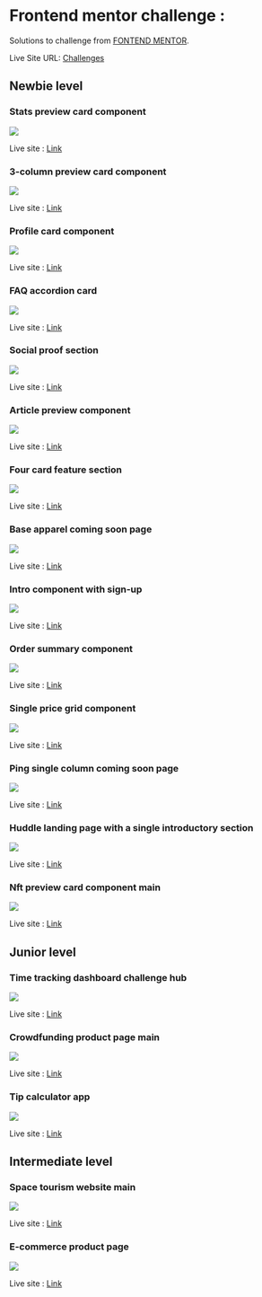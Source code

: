 # Frontend mentor challenge :

Solutions to challenge from [FONTEND MENTOR](https://www.frontendmentor.io).

Live Site URL: [Challenges](https://julabina.github.io/FRONTEND_MENTOR/)


## Newbie level

### Stats preview card component

![](./newbie/Stats_preview_card_component/screenshot.webp)

Live site : [Link](./newbie/Stats_preview_card_component/index.html)

### 3-column preview card component

![](./newbie/3-column_preview_car_component/screenshot.webp)

Live site : [Link](./newbie/3-column_preview_car_component/index.html)

### Profile card component

![](./newbie/Profile_card_component/screenshot.webp)

Live site : [Link](./newbie/Profile_card_component/index.html)

### FAQ accordion card

![](./newbie/FAQ_accordion_card/screenshot.webp)

Live site : [Link](./newbie/FAQ_accordion_card/index.html)

### Social proof section

![](./newbie/Social_proof_section/screenshot.webp)

Live site : [Link](./newbie/Social_proof_section/index.html)

### Article preview component

![](./newbie/Article_preview_component/screenshot.webp)

Live site : [Link](./newbie/Article_preview_component/index.html)

### Four card feature section

![](./newbie/Four_card_feature_section/screenshot.webp)

Live site : [Link](./newbie/Four_card_feature_section/index.html)

### Base apparel coming soon page

![](./newbie/Base_apparel_coming_soon_page/screenshot.webp)

Live site : [Link](./newbie/Base_apparel_coming_soon_page/index.html)

### Intro component with sign-up

![](./newbie/Intro_component_with_sign-up_form/screenshot.webp)

Live site : [Link](./newbie/Intro_component_with_sign-up_form/index.html)

### Order summary component

![](./newbie/Order_summary_component/screenshot.webp)

Live site : [Link](./newbie/Order_summary_component/index.html)

### Single price grid component

![](./newbie/Single_price_grid_component/screenshot.webp)

Live site : [Link](./newbie/Single_price_grid_component/index.html)

### Ping single column coming soon page

![](./newbie/Ping_single_column_coming_soon_page/screenshot.webp)

Live site : [Link](./newbie/Ping_single_column_coming_soon_page/index.html)

### Huddle landing page with a single introductory section

![](./newbie/Huddle_landing_page_with_a_single_introductory_section/screenshot.webp)

Live site : [Link](./newbie/Huddle_landing_page_with_a_single_introductory_section/index.html)

### Nft preview card component main

![](./newbie/Nft_preview_card_component_main/screenshot.webp)

Live site : [Link](./newbie/Nft_preview_card_component_main/index.html)


## Junior level

### Time tracking dashboard challenge hub

![](./junior/Time_tracking_dashboard_challenge_hub/screenshot.webp)

Live site : [Link](./junior/Time_tracking_dashboard_challenge_hub/index.html)

### Crowdfunding product page main

![](./junior/Crowdfunding_product_page_main/screenshot.webp)

Live site : [Link](./junior/Crowdfunding_product_page_main/index.html)

### Tip calculator app

![](./junior/Tip_calculator_app/screenshot.webp)

Live site : [Link](./junior/Tip_calculator_app/index.html)


## Intermediate level

### Space tourism website main

![](./intermediate/Space_tourism_website_main/screenshot.webp)

Live site : [Link](./intermediate/Space_tourism_website_main/index.html)

### E-commerce product page

![](./intermediate/E-commerce_product_page/screenshot.webp)

Live site : [Link](./intermediate/E-commerce_product_page/index.html)